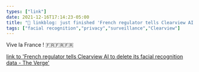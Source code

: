 ```yaml
---
types: ["link"]
date: 2021-12-16T17:14:23-05:00
title: "🔗 linkblog: just finished 'French regulator tells Clearview AI to delete its facial recognition data - The Verge'"
tags: ["facial recognition","privacy","surveillance","Clearview"]
---
```

Vive la France ! 🇫🇷🇫🇷🇫🇷
 
[link to 'French regulator tells Clearview AI to delete its facial recognition data - The Verge'](https://www.theverge.com/2021/12/16/22840179/france-cnil-clearview-ai-facial-recognition-privacy-gdpr)
